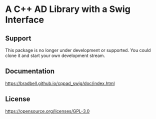 # A C++ AD Library with a Swig Interface

## Support
This package is no longer under development or supported.
You could clone it and start your own development stream.

## Documentation
https://bradbell.github.io/cppad_swig/doc/index.html

## License
https://opensource.org/licenses/GPL-3.0
